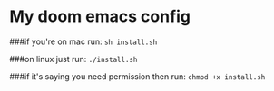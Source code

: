 # My doom emacs config

###if you're on mac run: 
```sh install.sh```

###on linux just run: 
```./install.sh``` 

###if it's saying you need permission then run: 
```chmod +x install.sh```
